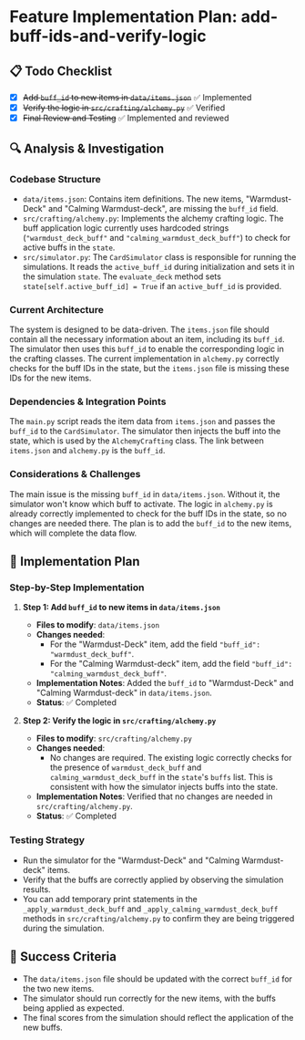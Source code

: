 # Feature Implementation Plan: add-buff-ids-and-verify-logic

## 📋 Todo Checklist
- [x] ~~Add `buff_id` to new items in `data/items.json`~~ ✅ Implemented
- [x] ~~Verify the logic in `src/crafting/alchemy.py`~~ ✅ Verified
- [x] ~~Final Review and Testing~~ ✅ Implemented and reviewed

## 🔍 Analysis & Investigation

### Codebase Structure
- `data/items.json`: Contains item definitions. The new items, "Warmdust-Deck" and "Calming Warmdust-deck", are missing the `buff_id` field.
- `src/crafting/alchemy.py`: Implements the alchemy crafting logic. The buff application logic currently uses hardcoded strings (`"warmdust_deck_buff"` and `"calming_warmdust_deck_buff"`) to check for active buffs in the `state`.
- `src/simulator.py`: The `CardSimulator` class is responsible for running the simulations. It reads the `active_buff_id` during initialization and sets it in the simulation `state`. The `evaluate_deck` method sets `state[self.active_buff_id] = True` if an `active_buff_id` is provided.

### Current Architecture
The system is designed to be data-driven. The `items.json` file should contain all the necessary information about an item, including its `buff_id`. The simulator then uses this `buff_id` to enable the corresponding logic in the crafting classes. The current implementation in `alchemy.py` correctly checks for the buff IDs in the state, but the `items.json` file is missing these IDs for the new items.

### Dependencies & Integration Points
The `main.py` script reads the item data from `items.json` and passes the `buff_id` to the `CardSimulator`. The simulator then injects the buff into the state, which is used by the `AlchemyCrafting` class. The link between `items.json` and `alchemy.py` is the `buff_id`.

### Considerations & Challenges
The main issue is the missing `buff_id` in `data/items.json`. Without it, the simulator won't know which buff to activate. The logic in `alchemy.py` is already correctly implemented to check for the buff IDs in the state, so no changes are needed there. The plan is to add the `buff_id` to the new items, which will complete the data flow.

## 📝 Implementation Plan

### Step-by-Step Implementation
1. **Step 1: Add `buff_id` to new items in `data/items.json`**
   - **Files to modify**: `data/items.json`
   - **Changes needed**:
     - For the "Warmdust-Deck" item, add the field `"buff_id": "warmdust_deck_buff"`.
     - For the "Calming Warmdust-deck" item, add the field `"buff_id": "calming_warmdust_deck_buff"`.
   - **Implementation Notes**: Added the `buff_id` to "Warmdust-Deck" and "Calming Warmdust-deck" in `data/items.json`.
   - **Status**: ✅ Completed

2. **Step 2: Verify the logic in `src/crafting/alchemy.py`**
   - **Files to modify**: `src/crafting/alchemy.py`
   - **Changes needed**:
     - No changes are required. The existing logic correctly checks for the presence of `warmdust_deck_buff` and `calming_warmdust_deck_buff` in the `state`'s `buffs` list. This is consistent with how the simulator injects buffs into the state.
   - **Implementation Notes**: Verified that no changes are needed in `src/crafting/alchemy.py`.
   - **Status**: ✅ Completed

### Testing Strategy
- Run the simulator for the "Warmdust-Deck" and "Calming Warmdust-deck" items.
- Verify that the buffs are correctly applied by observing the simulation results.
- You can add temporary print statements in the `_apply_warmdust_deck_buff` and `_apply_calming_warmdust_deck_buff` methods in `src/crafting/alchemy.py` to confirm they are being triggered during the simulation.

## 🎯 Success Criteria
- The `data/items.json` file should be updated with the correct `buff_id` for the two new items.
- The simulator should run correctly for the new items, with the buffs being applied as expected.
- The final scores from the simulation should reflect the application of the new buffs.